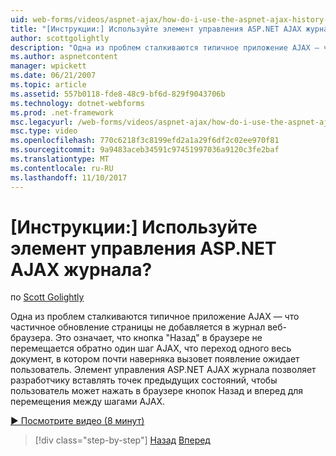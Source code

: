 ```yaml
---
uid: web-forms/videos/aspnet-ajax/how-do-i-use-the-aspnet-ajax-history-control
title: "[Инструкции:] Используйте элемент управления ASP.NET AJAX журнала? | Документы Майкрософт"
author: scottgolightly
description: "Одна из проблем сталкиваются типичное приложение AJAX — что частичное обновление страницы не добавляется в журнал веб-браузера. Это означает, что в браузере б..."
ms.author: aspnetcontent
manager: wpickett
ms.date: 06/21/2007
ms.topic: article
ms.assetid: 557b0118-fde8-48c9-bf6d-829f9043706b
ms.technology: dotnet-webforms
ms.prod: .net-framework
msc.legacyurl: /web-forms/videos/aspnet-ajax/how-do-i-use-the-aspnet-ajax-history-control
msc.type: video
ms.openlocfilehash: 770c6218f3c8199efd2a1a29f6df2c02ee970f81
ms.sourcegitcommit: 9a9483aceb34591c97451997036a9120c3fe2baf
ms.translationtype: MT
ms.contentlocale: ru-RU
ms.lasthandoff: 11/10/2017
---
```

<a name="how-do-i-use-the-aspnet-ajax-history-control"></a>[Инструкции:] Используйте элемент управления ASP.NET AJAX журнала?
====================
по [Scott Golightly](https://github.com/scottgolightly)

Одна из проблем сталкиваются типичное приложение AJAX — что частичное обновление страницы не добавляется в журнал веб-браузера. Это означает, что кнопка "Назад" в браузере не перемещается обратно один шаг AJAX, что переход одного весь документ, в котором почти наверняка вызовет появление ожидает пользователь. Элемент управления ASP.NET AJAX журнала позволяет разработчику вставлять точек предыдущих состояний, чтобы пользователь может нажать в браузере кнопок Назад и вперед для перемещения между шагами AJAX.

[&#9654; Посмотрите видео (8 минут)](https://channel9.msdn.com/Blogs/ASP-NET-Site-Videos/how-do-i-use-the-aspnet-ajax-history-control)

>[!div class="step-by-step"]
[Назад](how-do-i-use-the-aspnet-ajax-updateprogress-control.md)
[Вперед](how-do-i-implement-the-ajax-after-processing-pattern.md)
